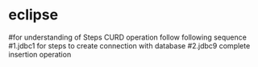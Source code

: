 # eclipse
#for understanding of Steps CURD operation follow following sequence
#1.jdbc1 for steps to create connection with database
#2.jdbc9 complete insertion operation
